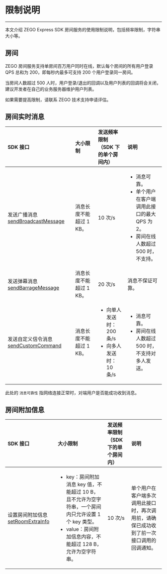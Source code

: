 # 限制说明
---

本文介绍 ZEGO Express SDK 房间服务的使用限制说明，包括频率限制，字符串大小等。

## 房间

ZEGO 房间服务支持单房间百万用户同时在线，默认每个房间的所有用户登录 QPS 总和为 200，即每秒内最多可支持 200 个用户登录同一房间。

当房间人数超过 500 人时，用户登录/退出的回调以及用户列表的回调将会关闭，建议开发者在自己的业务服务器维护用户列表。

<Note title="说明">


如果需要提高限制，请联系 ZEGO 技术支持申请评估。   

</Note>




## 房间实时消息

| SDK 接口   | 大小限制 | 发送频率限制<br />（SDK 下的单个房间内）<br/>  | 说明 |
| :---------- | :----------- | :-------- | :-- |
| 发送广播消息 [sendBroadcastMessage](https://doc-zh.zego.im/unique-api/express-video-sdk/zh/ets_ohos/classes/_zegoexpressengine_.zegoexpressengine.html#sendbroadcastmessage)   | 消息长度不能超过 1 KB。    |  10 次/s  | <ul><li>消息可靠。</li><li>单个用户在客户端调用此接口的最大 QPS 为 2。</li><li>房间在线人数超过 500 时，不支持。 </li></ul>|
| 发送弹幕消息 [sendBarrageMessage](https://doc-zh.zego.im/unique-api/express-video-sdk/zh/ets_ohos/classes/_zegoexpressengine_.zegoexpressengine.html#sendbarragemessage)   | 消息长度不能超过 1 KB。| 20 次/s | <p>消息不保证可靠。</p> |
| 发送自定义信令消息 [sendCustomCommand](https://doc-zh.zego.im/unique-api/express-video-sdk/zh/ets_ohos/classes/_zegoexpressengine_.zegoexpressengine.html#sendcustomcommand)  | 消息长度不能超过 1 KB。  | <ul><li>向单人发送时：200 条/s</li><li>向多人发送时：10 条/s</li></ul> | <ul><li>消息可靠。</li><li>房间在线人数超过 500 时，不支持对多人发送。</li></ul> |

<Note title="说明">


此处的 `消息可靠性` 指网络连接正常时，对端用户是否能成功收到消息。

</Note>




## 房间附加信息

| SDK 接口   | 大小限制  | 发送频率限制<br />（SDK 下的单个房间内）<br/> | 说明 |
| :------   | :----------- | :------- | :------- |
| 设置房间附加信息 [setRoomExtraInfo](https://doc-zh.zego.im/unique-api/express-video-sdk/zh/ets_ohos/classes/_zegoexpressengine_.zegoexpressengine.html#setroomextrainfo)  | <ul><li> key：房间附加消息 key 值，不能超过 10 B，且不允许为空字符串，一个房间内只允许设置 1 个 key 类型。</li><li>value：房间附加信息内容，不能超过 128 B，允许为空字符串。</li></ul> | 10 次/s | 单个用户在客户端多次调用此接口时，再次调用前，请确保已成功收到了前一次接口调用的回调通知。 |

<Content />

